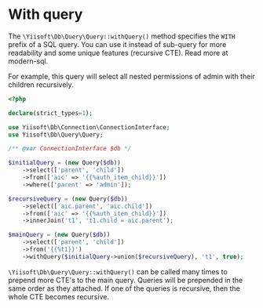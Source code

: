 # With query

The `\Yiisoft\Db\Query\Query::withQuery()` method specifies the `WITH` prefix of a SQL query. You can use it instead of sub-query for more readability and some unique features (recursive CTE). Read more at modern-sql.

For example, this query will select all nested permissions of admin with their children recursively.

```php
<?php

declare(strict_types=1);

use Yiisoft\Db\Connection\ConnectionInterface;
use Yiisoft\Db\Query\Query;

/** @var ConnectionInterface $db */

$initialQuery = (new Query($db))
    ->select(['parent', 'child'])
    ->from(['aic' => '{{%auth_item_child}}'])
    ->where(['parent' => 'admin']);

$recursiveQuery = (new Query($db))
    ->select(['aic.parent', 'aic.child'])
    ->from(['aic' => '{{%auth_item_child}}'])
    ->innerJoin('t1', 't1.child = aic.parent');

$mainQuery = (new Query($db))
    ->select(['parent', 'child'])
    ->from('{{%t1}}')
    ->withQuery($initialQuery->union($recursiveQuery), 't1', true);
```

`\Yiisoft\Db\Query\Query::withQuery()` can be called many times to prepend more CTE's to the main query. Queries will be prepended in the same order as they attached. If one of the queries is recursive, then the whole CTE becomes recursive.

